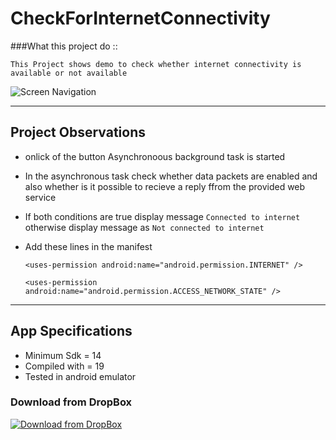 # CheckForInternetConnectivity

###What this project do :: 

    This Project shows demo to check whether internet connectivity is available or not available

![Screen Navigation](https://github.com/devrath/CheckForInternetConnectivity/blob/master/snapshot.png)


---

## Project Observations

* onlick of the button Asynchronoous background task is started 

* In the asynchronous task check whether data packets are enabled and also whether is it possible to recieve a reply ffrom the provided web service

* If both conditions are true display message `Connected to internet` otherwise display message as `Not connected to internet`

* Add these lines in the manifest

  `<uses-permission android:name="android.permission.INTERNET" />`

  `<uses-permission android:name="android.permission.ACCESS_NETWORK_STATE" />`


---

## App Specifications

* Minimum Sdk = 14
* Compiled with = 19
* Tested in android emulator

### Download from DropBox
[![Download from DropBox](https://dt8kf6553cww8.cloudfront.net/static/images/icons/blue_dropbox_glyph-vflJ8-C5d.png)](https://www.dropbox.com/s/zdvkv31hhe3m9av/CheckForInternetConnectivity.rar)
